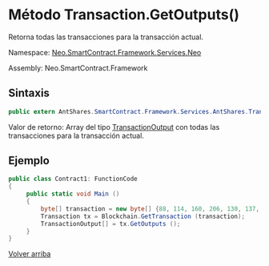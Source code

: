 # Método Transaction.GetOutputs()

Retorna todas las transacciones para la transacción actual.

Namespace: [Neo.SmartContract.Framework.Services.Neo](../../AntShares.md)

Assembly: Neo.SmartContract.Framework

## Sintaxis

```c#
public extern AntShares.SmartContract.Framework.Services.AntShares.TransactionOutput[] GetOutputs ()
```

Valor de retorno: Array del tipo [TransactionOutput](../TransactionOutput.md) con todas las transacciones para la transacción actual.

## Ejemplo

```c#
public class Contract1: FunctionCode
{
     public static void Main ()
     {
         byte[] transaction = new byte[] {88, 114, 160, 206, 130, 137, 41, 94, 119, 120, 242, 71, 232, 244, 3, 20, 165, 69, 182, 106, 185, 119, 239, 183, 65, 174, 220, 157, 251, 28, 215};
         Transaction tx = Blockchain.GetTransaction (transaction);
         TransactionOutput[] = tx.GetOutputs ();
     }
}
```



[Volver arriba](../Transaction.md)
